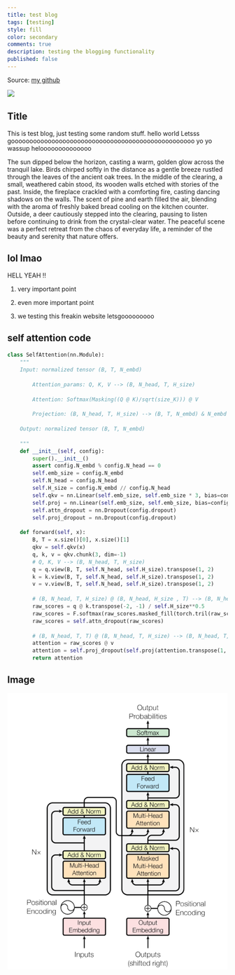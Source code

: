 ```yaml
---
title: test blog
tags: [testing]
style: fill
color: secondary
comments: true
description: testing the blogging functionality
published: false
---
```


Source: [my github](https://github.com/Avenger-py)

![](https://github.com/Avenger-py)

## Title

This is test blog, just testing some random stuff. hello world
Letsss goooooooooooooooooooooooooooooooooooooooooooooooooo
yo yo wassup heloooooooooooooo

The sun dipped below the horizon, casting a warm, golden glow across the tranquil lake. Birds chirped softly in the distance as a gentle breeze rustled through the leaves of the ancient oak trees. In the middle of the clearing, a small, weathered cabin stood, its wooden walls etched with stories of the past. Inside, the fireplace crackled with a comforting fire, casting dancing shadows on the walls. The scent of pine and earth filled the air, blending with the aroma of freshly baked bread cooling on the kitchen counter. Outside, a deer cautiously stepped into the clearing, pausing to listen before continuing to drink from the crystal-clear water. The peaceful scene was a perfect retreat from the chaos of everyday life, a reminder of the beauty and serenity that nature offers.

## lol lmao

HELL YEAH !!

1. very important point

2. even more important point

3. we testing this freakin website letsgooooooooo

## self attention code

```python
class SelfAttention(nn.Module):
    """
    Input: normalized tensor (B, T, N_embd)

        Attention_params: Q, K, V --> (B, N_head, T, H_size)

        Attention: Softmax(Masking((Q @ K)/sqrt(size_K))) @ V

        Projection: (B, N_head, T, H_size) --> (B, T, N_embd) & N_embd = N_head * H_size

    Output: normalized tensor (B, T, N_embd)

    """
    def __init__(self, config):
        super().__init__()
        assert config.N_embd % config.N_head == 0
        self.emb_size = config.N_embd
        self.N_head = config.N_head
        self.H_size = config.N_embd // config.N_head
        self.qkv = nn.Linear(self.emb_size, self.emb_size * 3, bias=config.bias)
        self.proj = nn.Linear(self.emb_size, self.emb_size, bias=config.bias)
        self.attn_dropout = nn.Dropout(config.dropout)
        self.proj_dropout = nn.Dropout(config.dropout)

    def forward(self, x):
        B, T = x.size()[0], x.size()[1]
        qkv = self.qkv(x)
        q, k, v = qkv.chunk(3, dim=-1)
        # Q, K, V --> (B, N_head, T, H_size)
        q = q.view(B, T, self.N_head, self.H_size).transpose(1, 2)
        k = k.view(B, T, self.N_head, self.H_size).transpose(1, 2)
        v = v.view(B, T, self.N_head, self.H_size).transpose(1, 2)

        # (B, N_head, T, H_size) @ (B, N_head, H_size , T) --> (B, N_head, T, T)
        raw_scores = q @ k.transpose(-2, -1) / self.H_size**0.5
        raw_scores = F.softmax(raw_scores.masked_fill(torch.tril(raw_scores, diagonal=0) == 0, float('-inf')), dim=-1)
        raw_scores = self.attn_dropout(raw_scores)

        # (B, N_head, T, T) @ (B, N_head, T, H_size) --> (B, N_head, T, H_size)
        attention = raw_scores @ v
        attention = self.proj_dropout(self.proj(attention.transpose(1, 2).contiguous().view(B, T, self.emb_size)))
        return attention
```

## Image

![alt text](../assets/files/attention.png "attention is all you need")
